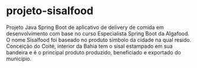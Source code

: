 # projeto-sisalfood
 Projeto Java Spring Boot de aplicativo de delivery de comida em desenvolvimento com base no curso Especialista Spring Boot da Algafood.
 O nome Sisalfood foi baseado no produto símbolo da cidade na qual resido. Conceição do Coité, interior da Bahia tem o sisal estampado em sua bandeira e é o principal produto produzido, beneficiado e exportado do município.
